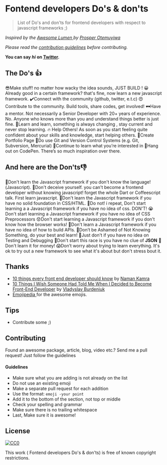 # Fontend developers Do's & don'ts
>List of  Do's and don'ts for frontend developers with respect to javascript frameworks ;) 

_Inspired by the  [Awesome Lumen ](https://github.com/unicodeveloper/awesome-lumen)  by  [Prosper Otemuyiwa](https://github.com/unicodeveloper)_

 _Please read the  [contribution guidelines](https://github.com/just1and0/Font-End-developers-Dos-and-donts#guidelines)  before contributing._

**You can say  _hi_  on  [Twitter](https://twitter.com/just1and0).**


## The Do's 👍
😎Make stuff! no matter how wacky the idea sounds, JUST BUILD !
😀Already good in a certain framework? that's fine, now learn a new javascript framework. 
✔️Connect with the community (github, twitter, e.t.c)
😍Contribute to the community. Build tools, share codes, get involved!
🕶️Have a mentor. Not necessarily a Senior Developer with 20+ years of experience. No. Anyone who knows more than you and understand things better is just fine.
🥰Learn and learn, something is always changing , stay current and never stop learning.
🔥 Help Others!  As soon as you start feeling quite confident about your skills and knowledge, start helping others.
🤩Create Portfolio Page
🤗Do use Git and Version Control Systems (e.g. Git, Subversion, Mercurial)
🤪Continue to learn what you’re interested in
🥂Hang out on CodePen. There’s so much inspiration over there.


## And here are the Don'ts👎
💩Don't learn the Javascript framework if you don't know the language!(Javascript).
📛Don't deceive yourself. you can't become a frontend developer without knowing javascript! forget the whole Dart or Coffeescript talk. First learn javascript. 
🤦Don't learn the Javascript framework if you have no solid foundation in CSS/HTML.
🚨Do not! i repeat, Don't start learning a a Javascript framework if you have no idea of css. DON'T!
😭 Don't start learning  a Javascript framework if you have no idea of CSS Preprocessors
😟Don't start learning a Javascript framework if you don't know how the browser works!
🙍Don't learn a Javascript framework if you have no idea of how to build APIs.
🙁Don’t be Ashamed of Not Knowing Something, do your best and learn!
🥺Just don't if you have no idea on Testing and Debugging
🚩Don't start this race is you have no clue of  **JSON**
🥴Don't learn it for money! 
😱Don’t worry about trying to learn everything. It's ok to try out a new framework to see what it's about but don't stress bout it.



 ## Thanks
- [10 things every front end developer should know](https://medium.com/@namkam5/10-things-every-front-end-developer-should-know-a6cf6877866f) by [Naman Kamra](https://medium.com/@namkam5)
 - [ 10 Things I Wish Someone Had Told Me When I Decided to Become Front-End Developer](https://medium.com/@namkam5/10-things-every-front-end-developer-should-know-a6cf6877866f) by [Vladyslav Burdeniuk](https://codeburst.io/@vbrdnk?source=user_popover )
- [ Emojipedia ]( https://emojipedia.org) for the awesome emojis.
 

## Tips

-   Contribute some ;)

## [](https://github.com/unicodeveloper/awesome-lumen#contributing)Contributing

Found an awesome package, article, blog, video etc.? Send me a pull request! Just follow the guidelines

#### [](https://github.com/unicodeveloper/awesome-lumen#guidelines)Guidelines

-   Make sure what you are adding is not already on the list
- Do not use an existing emoji
-   Make a separate pull request for each addition
-   Use the format:  `emoji -your point `
-   Add it to the bottom of the section, not top or middle
-   Check your spelling and grammar
 -   Make sure there is no trailing whitespace
-   Last, Make sure it is awesome!

## License 
[![CC0](https://camo.githubusercontent.com/da896acd40e1f4f275c2da6e1d830b2865803fc8/68747470733a2f2f692e6372656174697665636f6d6d6f6e732e6f72672f702f7a65726f2f312e302f38387833312e706e67)](https://creativecommons.org/publicdomain/zero/1.0/)

This work ( Fontend developers Do's & don'ts) is free of known copyright restrictions.
